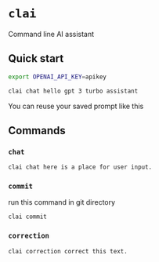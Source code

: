# `clai`

Command line AI assistant

## Quick start

```sh
export OPENAI_API_KEY=apikey

clai chat hello gpt 3 turbo assistant 
```

You can reuse your saved prompt like this

## Commands 

### `chat`

```sh
clai chat here is a place for user input.
```

### `commit`

run this command in git directory

```sh
clai commit
```

### `correction`

```sh
clai correction correct this text.
```

